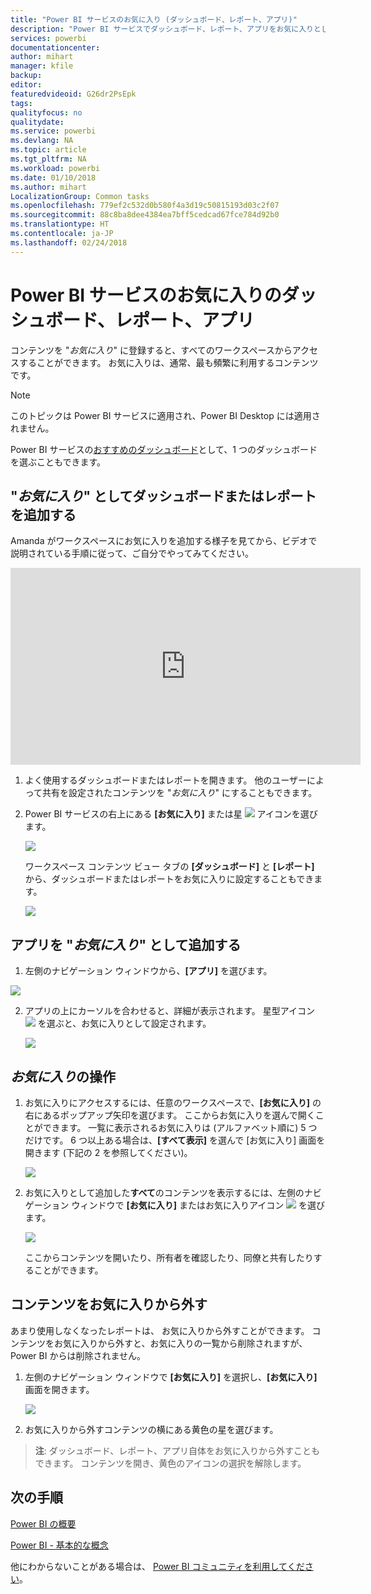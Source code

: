 ```yaml
---
title: "Power BI サービスのお気に入り (ダッシュボード、レポート、アプリ)"
description: "Power BI サービスでダッシュボード、レポート、アプリをお気に入りとして設定する方法についてのドキュメント"
services: powerbi
documentationcenter: 
author: mihart
manager: kfile
backup: 
editor: 
featuredvideoid: G26dr2PsEpk
tags: 
qualityfocus: no
qualitydate: 
ms.service: powerbi
ms.devlang: NA
ms.topic: article
ms.tgt_pltfrm: NA
ms.workload: powerbi
ms.date: 01/10/2018
ms.author: mihart
LocalizationGroup: Common tasks
ms.openlocfilehash: 779ef2c532d0b580f4a3d19c50815193d03c2f07
ms.sourcegitcommit: 88c8ba8dee4384ea7bff5cedcad67fce784d92b0
ms.translationtype: HT
ms.contentlocale: ja-JP
ms.lasthandoff: 02/24/2018
---
```

# <a name="favorite-dashboards-reports-and-apps-in-power-bi-service"></a>Power BI サービスのお気に入りのダッシュボード、レポート、アプリ
コンテンツを "*お気に入り*" に登録すると、すべてのワークスペースからアクセスすることができます。  お気に入りは、通常、最も頻繁に利用するコンテンツです。

> [!NOTE]
> このトピックは Power BI サービスに適用され、Power BI Desktop には適用されません。
> 
> 

Power BI サービスの[おすすめのダッシュボード](service-dashboard-featured.md)として、1 つのダッシュボードを選ぶこともできます。

## <a name="add-a-dashboard-or-report-as-a-favorite"></a>"*お気に入り*" としてダッシュボードまたはレポートを追加する
Amanda がワークスペースにお気に入りを追加する様子を見てから、ビデオで説明されている手順に従って、ご自分でやってみてください。

<iframe width="560" height="315" src="https://www.youtube.com/embed/G26dr2PsEpk" frameborder="0" allowfullscreen></iframe>


1. よく使用するダッシュボードまたはレポートを開きます。 他のユーザーによって共有を設定されたコンテンツを "*お気に入り*" にすることもできます。
2. Power BI サービスの右上にある **[お気に入り]** または星 ![](media/service-dashboard-favorite/power-bi-favorite-icon.png) アイコンを選びます。
   
   ![](media/service-dashboard-favorite/powerbi-dashboard-favorite.png)
   
   ワークスペース コンテンツ ビュー タブの **[ダッシュボード]** と **[レポート]** から、ダッシュボードまたはレポートをお気に入りに設定することもできます。
   
   ![](media/service-dashboard-favorite/power-bi-dashboard-favorite.png)

## <a name="add-an-app-as-a-favorite"></a>アプリを "*お気に入り*" として追加する

1. 左側のナビゲーション ウィンドウから、**[アプリ]** を選びます。

  ![](media/service-dashboard-favorite/power-bi-favorite-apps.png)

2. アプリの上にカーソルを合わせると、詳細が表示されます。  星型アイコン ![](media/service-dashboard-favorite/power-bi-favorite-icon.png) を選ぶと、お気に入りとして設定されます。
   
   ![](media/service-dashboard-favorite/power-bi-favorite-app.png)

## <a name="working-with-favorites"></a>*お気に入り*の操作
1. お気に入りにアクセスするには、任意のワークスペースで、**[お気に入り]** の右にあるポップアップ矢印を選びます。  ここからお気に入りを選んで開くことができます。 一覧に表示されるお気に入りは (アルファベット順に) 5 つだけです。 6 つ以上ある場合は、**[すべて表示]** を選んで [お気に入り] 画面を開きます (下記の 2 を参照してください)。 
   
   ![](media/service-dashboard-favorite/power-bi-favorite-flyout-new.png)
2. お気に入りとして追加した**すべて**のコンテンツを表示するには、左側のナビゲーション ウィンドウで **[お気に入り]** またはお気に入りアイコン ![](media/service-dashboard-favorite/power-bi-favorites-icon.png) を選びます。  
   
    ![](media/service-dashboard-favorite/power-bi-favorites-screen.png)
   
   ここからコンテンツを開いたり、所有者を確認したり、同僚と共有したりすることができます。

## <a name="unfavorite-content"></a>コンテンツをお気に入りから外す
あまり使用しなくなったレポートは、  お気に入りから外すことができます。 コンテンツをお気に入りから外すと、お気に入りの一覧から削除されますが、Power BI からは削除されません。

1. 左側のナビゲーション ウィンドウで **[お気に入り]** を選択し、**[お気に入り]** 画面を開きます。
   
   ![](media/service-dashboard-favorite/power-bi-unfavorites-screen.png)
2. お気に入りから外すコンテンツの横にある黄色の星を選びます。

> **注**: ダッシュボード、レポート、アプリ自体をお気に入りから外すこともできます。 コンテンツを開き、黄色のアイコンの選択を解除します。   
> 
> 

## <a name="next-steps"></a>次の手順
[Power BI の概要](service-get-started.md)

[Power BI - 基本的な概念](service-basic-concepts.md)

他にわからないことがある場合は、 [Power BI コミュニティを利用してください](http://community.powerbi.com/)。

